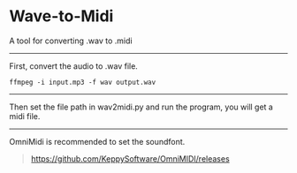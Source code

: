# Wave-to-Midi
A tool for converting .wav to .midi

***

First, convert the audio to .wav file.
```
ffmpeg -i input.mp3 -f wav output.wav
```

***
Then set the file path in wav2midi.py and run the program, you will get a midi file.

***
OmniMidi is recommended to set the soundfont.
> https://github.com/KeppySoftware/OmniMIDI/releases

